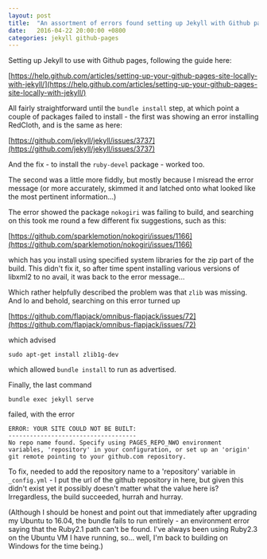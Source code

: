 ```yaml
---
layout: post
title:  "An assortment of errors found setting up Jekyll with Github pages on Ubuntu"
date:   2016-04-22 20:00:00 +0800
categories: jekyll github-pages
---
```


Setting up Jekyll to use with Github pages, following the guide here:

[https://help.github.com/articles/setting-up-your-github-pages-site-locally-with-jekyll/](https://help.github.com/articles/setting-up-your-github-pages-site-locally-with-jekyll/)

All fairly straightforward until the `bundle install` step, at which point a couple of packages failed to install - the first was showing an error installing RedCloth, and is the same as here:

[https://github.com/jekyll/jekyll/issues/3737](https://github.com/jekyll/jekyll/issues/3737)

And the fix - to install the `ruby-devel` package - worked too.

The second was a little more fiddly, but mostly because I misread the error message (or more accurately, skimmed it and latched onto what looked like the most pertinent information...)

The error showed the package `nokogiri` was failing to build, and searching on this took me round a few different fix suggestions, such as this:

[https://github.com/sparklemotion/nokogiri/issues/1166](https://github.com/sparklemotion/nokogiri/issues/1166)

which has you install using specified system libraries for the zip part of the build. This didn't fix it, so after time spent installing various versions of libxml2 to no avail, it was back to the error message...

Which rather helpfully described the problem was that `zlib` was missing. And lo and behold, searching on this error turned up

[https://github.com/flapjack/omnibus-flapjack/issues/72](https://github.com/flapjack/omnibus-flapjack/issues/72)

which advised

```
sudo apt-get install zlib1g-dev
```

which allowed `bundle install` to run as advertised.

Finally, the last command

```
bundle exec jekyll serve
```

failed, with the error

```
ERROR: YOUR SITE COULD NOT BE BUILT:
------------------------------------
No repo name found. Specify using PAGES_REPO_NWO environment variables, 'repository' in your configuration, or set up an 'origin' git remote pointing to your github.com repository.
```

To fix, needed to add the repository name to a 'repository' variable in `_config.yml` - I put the url of the github repository in here, but given this didn't exist yet it possibly doesn't matter what the value here is? Irregardless, the build succeeded, hurrah and hurray.
 
(Although I should be honest and point out that immediately after upgrading my Ubuntu to 16.04, the bundle fails to run entirely - an environment error saying that the Ruby2.1 path can't be found. I've always been using Ruby2.3 on the Ubuntu VM I have running, so... well, I'm back to building on Windows for the time being.)
